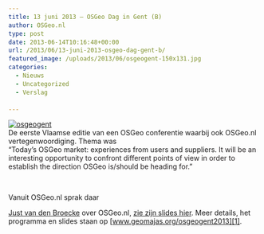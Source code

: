 ```yaml
---
title: 13 juni 2013 – OSGeo Dag in Gent (B)
author: OSGeo.nl
type: post
date: 2013-06-14T10:16:48+00:00
url: /2013/06/13-juni-2013-osgeo-dag-gent-b/
featured_image: /uploads/2013/06/osgeogent-150x131.jpg
categories:
  - Nieuws
  - Uncategorized
  - Verslag

---
```

[<img loading="lazy" class="alignnone size-medium wp-image-307" src="/uploads/2013/06/osgeogent-300x262.jpg" alt="osgeogent" width="300" height="262" srcset="/uploads/2013/06/osgeogent-300x262.jpg 300w, /uploads/2013/06/osgeogent-171x150.jpg 171w, /uploads/2013/06/osgeogent-150x131.jpg 150w, /uploads/2013/06/osgeogent.jpg 820w" sizes="(max-width: 300px) 100vw, 300px" />][1]  
De eerste Vlaamse editie van een OSGeo conferentie waarbij ook OSGeo.nl vertegenwoordiging. Thema was  
&#8220;Today&#8217;s OSGeo market: experiences from users and suppliers. <span style="color: #231f20;">It will be an interesting opportunity to confront different points of view in order to establish the direction OSGeo is/should be heading for.</span>&#8221;

&nbsp;

<!--more-->Vanuit OSGeo.nl sprak daar 

[Just van den Broecke][2] over OSGeo.nl, [zie zijn slides hier][3]. Meer details, het programma en slides staan op [www.geomajas.org/osgeogent2013][1].

&nbsp;

 [1]: http://www.geomajas.org/osgeogent2013
 [2]: http://wiki.osgeo.org/wiki/User:Just
 [3]: http://www.slideshare.net/justb4/introducing-osgeonl-the-dutch